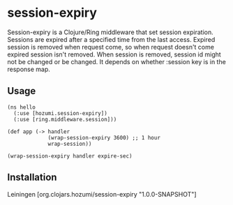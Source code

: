 # session-expiry

Session-expiry is a Clojure/Ring middleware that set session expiration.
Sessions are expired after a specified time from the last access.
Expired session is removed when request come, so when request doesn't come expired session isn't removed. When session is removed, session id might not be changed or be changed. It depends on whether :session key is in the response map.

## Usage

    (ns hello
      (:use [hozumi.session-expiry])
      (:use [ring.middleware.session]))

    (def app (-> handler
                 (wrap-session-expiry 3600) ;; 1 hour
                 wrap-session))

`(wrap-session-expiry handler expire-sec)`

## Installation
Leiningen
    [org.clojars.hozumi/session-expiry "1.0.0-SNAPSHOT"]
